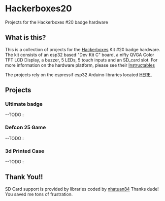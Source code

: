 # Hackerboxes20
Projects for the Hackerboxes #20 badge hardware

## What is this?
This is a collection of projects for the [Hackerboxes](http://hackerboxes.com) Kit \#20 badge hardware.  The kit consists of an esp32 based "Dev Kit C" board, a nifty QVGA Color TFT LCD Display, a buzzer, 5 LEDs, 5 touch inputs and an SD_card slot.  For more information on the hardware platform, please see their [Instructables](https://www.instructables.com/id/HackerBoxes-0020-Summer-Camp/)

The projects rely on the espressif esp32 Arduino libraries located [HERE.](https://github.com/espressif/arduino-esp32)

## Projects

### Ultimate badge
--TODO :
### Defcon 25 Game
--TODO :
### 3d Printed Case
--TODO :


## Thank You!!
SD Card support is provided by libraries coded by [nhatuan84](https://github.com/nhatuan84) Thanks dude! You saved me tons of frustration.  
